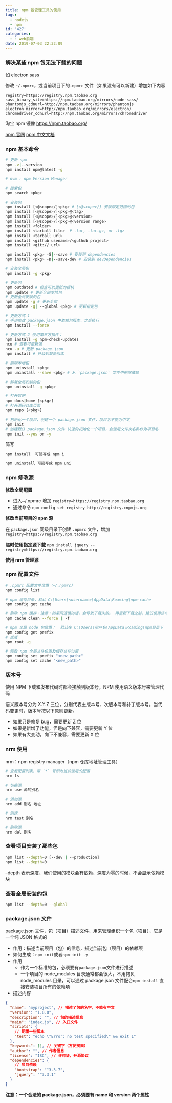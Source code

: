 ```yaml
---
title: npm 包管理工具的使用
tags:
  - nodejs
  - npm
id: '427'
categories:
  - - web前端
date: 2019-07-03 22:32:09
---
```


### 解决某些 npm 包无法下载的问题

如 electron sass

修改 `~/.npmrc`，或当前项目下的`.npmrc` 文件（如果没有可以新建）增加如下内容

```
registry=https://registry.npm.taobao.org
sass_binary_site=https://npm.taobao.org/mirrors/node-sass/
phantomjs_cdnurl=http://npm.taobao.org/mirrors/phantomjs
electron_mirror=http://npm.taobao.org/mirrors/electron/
chromedriver_cdnurl=http://npm.taobao.org/mirrors/chromedriver
```

淘宝 npm 镜像 https://npm.taobao.org/

[npm 官网](https://npmjs.com)
[npm 中文文档](https://www.npmjs.com.cn/)

### npm 基本命令

```bash
# 更新 npm
npm -v|--version
npm install npm@latest -g

# nvm : npm Version Manager

# 搜索包
npm search <pkg>

# 安装包
npm install [<@scope>/]<pkg> # [<@scope>/] 安装限定范围的包
npm install [<@scope>/]<pkg>@<tag>
npm install [<@scope>/]<pkg>@<version>
npm install [<@scope>/]<pkg>@<version range>
npm install <folder>
npm install <tarball file>  # .tar, .tar.gz, or .tgz
npm install <tarball url>
npm install <github usename>/<guthub project>
npm install <git:// url>

npm install <pkg> -S|--save # 安装到 dependencies
npm install <pkg> -D|--save-dev # 安装到 devDependencies

# 安装全局包
npm install -g <pkg>

# 更新包
npm outdated # 检查可以更新的模块
npm update # 更新全部本地包
# 更新全局安装的包
npm update -g # 更新全部
npm update -g| --global <pkg> # 更新指定包

# 更新方式 1
# 手动修改 package.json 中依赖包版本，之后执行
npm install --force

# 更新方式 2 使用第三方插件：
npm install -g npm-check-updates
ncu # 查看可更新包
ncu -u # 更新 package.json
npm install # 升级到最新版本

# 删除本地包
npm uninstall <pkg>
npm uninstall --save <pkg> # 从 `package.json` 文件中删除依赖

# 卸载全局安装的包
npm uninstall -g <pkg>

# 打开官网
npm docs|home [<pkg>]
# 打开源码仓库页面
npm repo [<pkg>]

# 初始化一个项目，创建一个 package.json 文件，项目名不能为中文
npm init
# 创建默认 package.json 文件 快速的初始化一个项目，会使用文件夹名称作为项目名
npm init --yes or -y
```

简写

```bash
npm install  可简写成 npm i

npm uninstall 可简写成 npm uni
```

### npm 修改源

**修改全局配置**

- 进入~/.npmrc 增加 `registry=https://registry.npm.taobao.org`
- 通过命令 `npm config set registry http://registry.cnpmjs.org`


**修改当前项目的 npm 源**

在 `package.json` 同级目录下创建 `.npmrc` 文件，增加 `registry=https://registry.npm.taobao.org`


**临时使用指定源下载** `npm install jquery --registry=https://registry.npm.taobao.org`

**使用 nrm 管理源**

### npm 配置文件

```bash
# .npmrc 配置文件位置（~/.npmrc）
npm config list

# npm 缓存目录，默认 C:\Users\<username>\AppData\Roaming\npm-cache
npm config get cache

# 删除 npm 缓存：注意：如果网速慢的话，会导致下载失败。 再重新下载之前，建议使用该命令，清除刚才下载的缓存，否则有可能一直无法下载成功
npm cache clean --force | -f

# npm 全局 node 包位置：  默认在 C:\Users\用户名\AppData\Roaming\npm目录下
npm config get prefix
# 或者
npm root -g

# 修改 npm 全局文件位置及缓存文件位置
npm config set prefix "<new_path>"
npm config set cache "<new_path>"
```

### 版本号

使用 NPM 下载和发布代码时都会接触到版本号。NPM 使用语义版本号来管理代码

语义版本号分为 X.Y.Z 三位，分别代表主版本号、次版本号和补丁版本号。当代码变更时，版本号按以下原则更新。

- 如果只是修复 bug，需要更新 Z 位
- 如果是新增了功能，但是向下兼容，需要更新 Y 位
- 如果有大变动，向下不兼容，需要更新 X 位

### nrm 使用

nrm：npm registry manager（npm 仓库地址管理工具）

```bash
# 查看配置列表，带 `*` 号即为当前使用的配置
nrm ls

# 切换源
nrm use 源的别名

# 添加源
nrm add 别名 地址

# 测速
nrm test 别名

# 删除源
nrm del 别名
```

### 查看项目安装了那些包

```bash
npm list --depth=0 [--dev | --production]
npm list --depth=0
```

–depth 表示深度，我们使用的模块会有依赖，深度为零的时候，不会显示依赖模块

### 查看全局安装的包

```bash
npm list --depth=0 --global
```

### package.json 文件

package.json 文件，包（项目）描述文件，用来管理组织一个包（项目），它是一个纯 JSON 格式的

- 作用：描述当前项目（包）的信息，描述当前包（项目）的依赖项
- 如何生成：`npm init`或者`npm init -y`
- 作用
  - 作为一个标准的包，必须要有`package.json`文件进行描述
  - 一个项目的 node_modules 目录通常都会很大，不用拷贝 node_modules 目录，可以通过 package.json 文件配合`npm install` 直接安装项目所有的依赖项
- 描述内容

```json
{
  "name": "myproject", // 描述了包的名字，不能有中文
  "version": "1.0.0",
  "description": "", // 包的描述信息
  "main": "index.js", // 入口文件
  "scripts": {
    // 配置一些脚本
    "test": "echo \"Error: no test specified\" && exit 1"
  },
  "keywords": [], // 关键字（方便搜索）
  "author": "", // 作者信息
  "license": "ISC", // 许可证，开源协议
  "dependencies": {
    // 项目依赖
    "bootstrap": "^3.3.7",
    "jquery": "^3.3.1"
  }
}
```

**注意：一个合法的 package.json，必须要有 name 和 version 两个属性**
